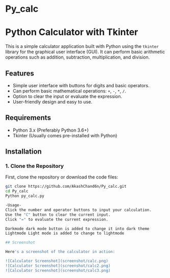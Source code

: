 # Py_calc
# Python Calculator with Tkinter

This is a simple calculator application built with Python using the `tkinter` library for the graphical user interface (GUI). It can perform basic arithmetic operations such as addition, subtraction, multiplication, and division.

## Features
- Simple user interface with buttons for digits and basic operators.
- Can perform basic mathematical operations: `+`, `-`, `*`, `/`.
- Option to clear the input or evaluate the expression.
- User-friendly design and easy to use.

## Requirements

- Python 3.x (Preferably Python 3.6+)
- Tkinter (Usually comes pre-installed with Python)

## Installation

### 1. Clone the Repository

First, clone the repository or download the code files:

```bash
git clone https://github.com/AkashChand6n/Py_calc.git
cd Py_calc
Python py_calc.py

-Usage-
Click the number and operator buttons to input your calculation.
Use the "C" button to clear the current input.
Click "=" to evaluate the current expression.

Darkmode dark mode button is added to change it into dark theme
Lightmode Light mode is added to change to lightmode

## Screenshot

Here's a screenshot of the calculator in action:

![Calculator Screenshot](screenshot/calc.png)
![Calculator Screenshot](screenshot/calc2.png)
![Calculator Screenshot](screenshot/calc3.png)